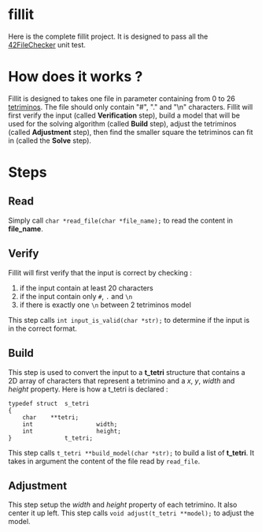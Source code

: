 # fillit
Here is the complete fillit project. It is designed to pass all the [42FileChecker](https://github.com/jgigault/42FileChecker) unit test.

# How does it works ?
Fillit is designed to takes one file in parameter containing from 0 to 26 [tetriminos](https://fr.wikipedia.org/wiki/Tétromino). The file should only contain "#", "." and "\n" characters.
Fillit will first verify the input (called **Verification** step), build a model that will be used for the solving algorithm (called **Build** step), adjust the tetriminos (called **Adjustment** step), then find the smaller square the tetriminos can fit in (called the **Solve** step).

# Steps
## Read
Simply call `char *read_file(char *file_name);` to read the content in **file_name**.

## Verify
Fillit will first verify that the input is correct by checking :

 1. if the input contain at least 20 characters
 2. if the input contain only `#`, `.` and `\n`
 3. if there is exactly one `\n` between 2 tetriminos model

This step calls `int input_is_valid(char *str);` to determine if the input is in the correct format.

## Build
This step is used to convert the input to a **t_tetri** structure that contains a 2D array of characters that represent a tetrimino and a *x*, *y*, *width* and *height* property.
Here is how a t_tetri is declared :

    typedef struct	s_tetri
    {
    	char    **tetri;
    	int			         width;
    	int			         height;
    }               t_tetri;

This step calls `t_tetri **build_model(char *str);` to build a list of **t_tetri**. It takes in argument the content of the file read by `read_file`.

## Adjustment
This step setup the *width* and *height* property of each tetrimino. It also center it up left.
This step calls `void adjust(t_tetri **model);` to adjust the model.
